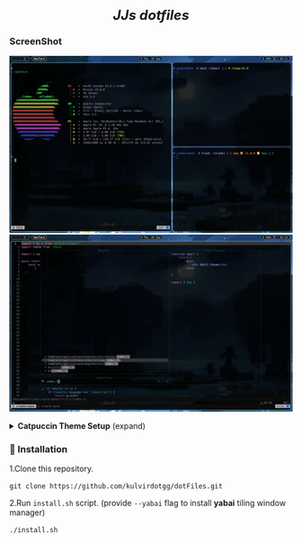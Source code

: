 <h2 align="center">
    <b style="font-size:24px;line-height:24px;vertical-align:middle;">
        <i>JJs dotfiles</i>
    </b>
</h2>

### ScreenShot

![](./assets/yabai.png)
![](./assets/nvim.png)

<details>
    <summary>
        <b>Catpuccin Theme Setup</b>
        <span style="font-size:14px;">(expand)</span>
    </summary>

![](./assets/nvim.png)

</details>

### 🚀 Installation

1.Clone this repository.

```
git clone https://github.com/kulvirdotgg/dotFiles.git
```

2.Run `install.sh` script. (provide `--yabai` flag to install **yabai** tiling window manager)

```
./install.sh
```
